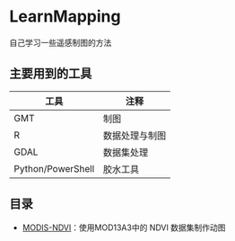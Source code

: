 # LearnMapping

自己学习一些遥感制图的方法

## 主要用到的工具

| 工具              | 注释           |
| ----------------- | -------------- |
| GMT               | 制图           |
| R                 | 数据处理与制图 |
| GDAL              | 数据集处理     |
| Python/PowerShell | 胶水工具       |

## 目录

- [MODIS-NDVI](MODIS-NDVI)：使用MOD13A3中的 NDVI 数据集制作动图